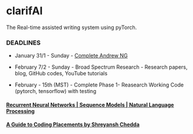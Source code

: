 # clarifAI
The Real-time assisted writing system using pyTorch.

### DEADLINES

  * January 31/1 - Sunday - [Complete Andrew NG](https://www.youtube.com/playlist?list=PLpFsSf5Dm-pd5d3rjNtIXUHT-v7bdaEIe)

  * February 7/2 - Sunday - Broad Spectrum Research - Research papers, blog, GitHub codes, YouTube tutorials

  * February - 15th (MST) - Complete Phase 1- Reasearch Working Code (pytorch, tensorflow) with testing
  
#### [Recurrent Neural Networks | Sequence Models | Natural Language Processing](https://www.youtube.com/playlist?list=PL1w8k37X_6L_s4ncq-swTBvKDWnRSrinI) 

#### [A Guide to Coding Placements by Shreyansh Chedda](https://dscvjti.medium.com/how-to-start-coding-the-right-way-b30131c4dd4a)


